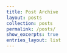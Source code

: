 ```yaml
---
title: Post Archive
layout: posts
collection: posts
permalink: /posts/
show_excerpts: true
entries_layout: list
---
```

